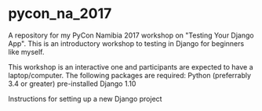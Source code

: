 # pycon_na_2017
A repository for my PyCon Namibia 2017 workshop on "Testing Your Django App". This is an introductory workshop to testing in Django for beginners like myself.

This workshop is an interactive one and participants are expected to have a laptop/computer. The following packages are required: 
Python (preferrably 3.4 or greater) pre-installed
Django 1.10

Instructions for setting up a new Django project
